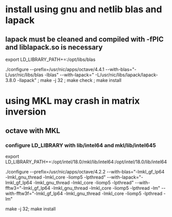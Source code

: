 # install using gnu and netlib blas and lapack #
## lapack must be cleaned and compiled with -fPIC and liblapack.so is necessary
export LD_LIBRARY_PATH+=:/opt/libs/blas

./configure --prefix=/usr/nic/apps/octave/4.4.1 --with-blas="-L/usr/nic/libs/blas -lblas" --with-lapack=" -L/usr/nic/libs/lapack/lapack-3.8.0 -llapack" ;  make -j 32 ;    make check ;   make install



# using MKL may crash in matrix inversion #
## octave with MKL ##
### configure LD_LIBRARY with lib/intel64 and mkl/lib/intel645
export LD_LIBRARY_PATH+=:/opt/intel/18.0/mkl/lib/intel64:/opt/intel/18.0/lib/intel64

./configure  --prefix=/usr/nic/apps/octave/4.2.2  --with-blas="-lmkl_gf_lp64 -lmkl_gnu_thread -lmkl_core -liomp5 -lpthread" --with-lapack="-lmkl_gf_lp64 -lmkl_gnu_thread -lmkl_core -liomp5 -lpthread" --with-fftw3="-lmkl_gf_lp64 -lmkl_gnu_thread -lmkl_core -liomp5 -lpthread -lm" --with-fftw3f="-lmkl_gf_lp64 -lmkl_gnu_thread -lmkl_core -liomp5 -lpthread -lm"

make -j 32; make install
